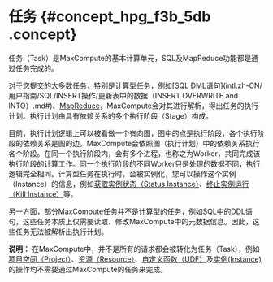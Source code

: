 # 任务 {#concept_hpg_f3b_5db .concept}

任务（Task）是MaxCompute的基本计算单元，SQL及MapReduce功能都是通过任务完成的。

对于您提交的大多数任务，特别是计算型任务，例如[SQL DML语句](intl.zh-CN/用户指南/SQL/INSERT操作/更新表中的数据（INSERT OVERWRITE and INTO）.md#)、[MapReduce](intl.zh-CN/用户指南/MapReduce/概要/MapReduce概述.md)，MaxCompute会对其进行解析，得出任务的执行计划。执行计划由具有依赖关系的多个执行阶段（Stage）构成。

目前，执行计划逻辑上可以被看做一个有向图，图中的点是执行阶段，各个执行阶段的依赖关系是图的边。MaxCompute会依照图（执行计划）中的依赖关系执行各个阶段。在同一个执行阶段内，会有多个进程，也称之为Worker，共同完成该执行阶段的计算工作。同一个执行阶段的不同Worker只是处理的数据不同，执行逻辑完全相同。计算型任务在执行时，会被实例化，您可以操作这个实例（Instance）的信息，例如[获取实例状态（Status Instance）](intl.zh-CN/用户指南/常用命令/实例操作.md)、[终止实例运行（Kill Instance）](intl.zh-CN/用户指南/常用命令/实例操作.md)等。

另一方面，部分MaxCompute任务并不是计算型的任务，例如SQL中的DDL语句，这些任务本质上仅需要读取、修改MaxCompute中的元数据信息。因此，这些任务无法被解析出执行计划。

**说明：** 在MaxCompute中，并不是所有的请求都会被转化为任务（Task），例如[项目空间（Project）](intl.zh-CN/用户指南/基本概念/项目空间.md)、[资源（Resource）](intl.zh-CN/用户指南/基本概念/资源.md)、[自定义函数（UDF）](intl.zh-CN/用户指南/基本概念/函数.md)及[实例\(Instance\)](intl.zh-CN/用户指南/基本概念/任务实例.md)的操作均不需要通过MaxCompute的任务来完成。

